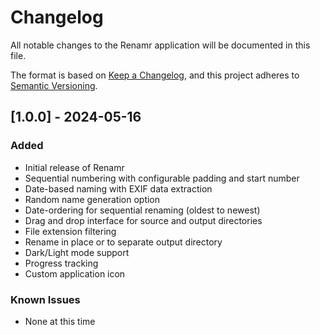 # Changelog

All notable changes to the Renamr application will be documented in this file.

The format is based on [Keep a Changelog](https://keepachangelog.com/en/1.0.0/),
and this project adheres to [Semantic Versioning](https://semver.org/spec/v2.0.0.html).

## [1.0.0] - 2024-05-16

### Added
- Initial release of Renamr
- Sequential numbering with configurable padding and start number
- Date-based naming with EXIF data extraction
- Random name generation option
- Date-ordering for sequential renaming (oldest to newest)
- Drag and drop interface for source and output directories
- File extension filtering
- Rename in place or to separate output directory
- Dark/Light mode support
- Progress tracking
- Custom application icon

### Known Issues
- None at this time 